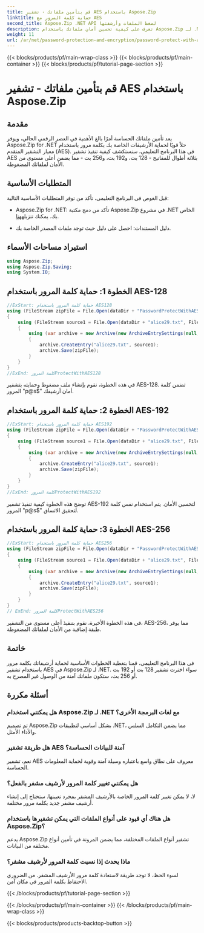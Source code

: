 ```yaml
---
title: قم بتأمين ملفاتك - تشفير AES باستخدام Aspose.Zip
linktitle: حماية كلمة المرور مع AES
second_title: Aspose.Zip .NET API لضغط الملفات وأرشفتها
description: تعرف على كيفية تحسين أمان ملفاتك باستخدام Aspose.Zip لـ .NET مع تشفير AES. اتبع دليلنا خطوة بخطوة للحصول على الحماية المثلى.
weight: 11
url: /ar/net/password-protection-and-encryption/password-protect-with-aes/
---
```


{{< blocks/products/pf/main-wrap-class >}}
{{< blocks/products/pf/main-container >}}
{{< blocks/products/pf/tutorial-page-section >}}

# قم بتأمين ملفاتك - تشفير AES باستخدام Aspose.Zip


## مقدمة

يعد تأمين ملفاتك الحساسة أمرًا بالغ الأهمية في العصر الرقمي الحالي، ويوفر Aspose.Zip for .NET حلاً قويًا لحماية الأرشيفات الخاصة بك بكلمة مرور باستخدام معيار التشفير المتقدم (AES). في هذا البرنامج التعليمي، سنستكشف كيفية تنفيذ تشفير AES بثلاثة أطوال للمفاتيح - 128 بت، و192 بت، و256 بت - مما يضمن أعلى مستوى من الأمان لملفاتك المضغوطة.

## المتطلبات الأساسية

قبل الغوص في البرنامج التعليمي، تأكد من توفر المتطلبات الأساسية التالية:

-  Aspose.Zip for .NET: تأكد من دمج مكتبة Aspose.Zip في مشروع .NET الخاص بك. يمكنك تنزيله[هنا](https://releases.aspose.com/zip/net/).

- دليل المستندات: احصل على دليل حيث توجد ملفات المصدر الخاصة بك.

## استيراد مساحات الأسماء

```csharp
using Aspose.Zip;
using Aspose.Zip.Saving;
using System.IO;
```

## الخطوة 1: حماية كلمة المرور باستخدام AES-128

```csharp
//ExStart: حماية كلمة المرور باستخدام AES128
using (FileStream zipFile = File.Open(dataDir + "PasswordProtectWithAES128_out.zip", FileMode.Create))
{
    using (FileStream source1 = File.Open(dataDir + "alice29.txt", FileMode.Open, FileAccess.Read))
    {
        using (var archive = new Archive(new ArchiveEntrySettings(null, new AesEcryptionSettings("p@s$", EncryptionMethod.AES128))))
        {
            archive.CreateEntry("alice29.txt", source1);
            archive.Save(zipFile);
        }
    }
}
//ExEnd: كلمة المرورProtectWithAES128
```

في هذه الخطوة، نقوم بإنشاء ملف مضغوط وحمايته بتشفير AES-128. تضمن كلمة المرور "p@s$" أمان أرشيفك.

## الخطوة 2: حماية كلمة المرور باستخدام AES-192

```csharp
//ExStart: حماية كلمة المرور باستخدام AES192
using (FileStream zipFile = File.Open(dataDir + "PasswordProtectWithAES192_out.zip", FileMode.Create))
{
    using (FileStream source1 = File.Open(dataDir + "alice29.txt", FileMode.Open, FileAccess.Read))
    {
        using (var archive = new Archive(new ArchiveEntrySettings(null, new AesEcryptionSettings("p@s$", EncryptionMethod.AES192))))
        {
            archive.CreateEntry("alice29.txt", source1);
            archive.Save(zipFile);
        }
    }
}
//ExEnd: كلمة المرورProtectWithAES192
```

توضح هذه الخطوة كيفية تنفيذ تشفير AES-192 لتحسين الأمان. يتم استخدام نفس كلمة المرور "p@s$" لتحقيق الاتساق.

## الخطوة 3: حماية كلمة المرور باستخدام AES-256

```csharp
//ExStart: حماية كلمة المرور باستخدام AES256
using (FileStream zipFile = File.Open(dataDir + "PasswordProtectWithAES256_out.zip", FileMode.Create))
{
    using (FileStream source1 = File.Open(dataDir + "alice29.txt", FileMode.Open, FileAccess.Read))
    {
        using (var archive = new Archive(new ArchiveEntrySettings(null, new AesEcryptionSettings("p@s$", EncryptionMethod.AES256))))
        {
            archive.CreateEntry("alice29.txt", source1);
            archive.Save(zipFile);
        }
    }
}
// ExEnd: كلمة المرورProtectWithAES256
```

في هذه الخطوة الأخيرة، نقوم بتنفيذ أعلى مستوى من التشفير، AES-256، مما يوفر طبقة إضافية من الأمان لملفاتك المضغوطة.

## خاتمة

في هذا البرنامج التعليمي، قمنا بتغطية الخطوات الأساسية لحماية أرشيفاتك بكلمة مرور باستخدام تشفير AES في Aspose.Zip لـ .NET. سواء اخترت تشفير 128 بت أو 192 بت أو 256 بت، ستكون ملفاتك آمنة من الوصول غير المصرح به.

## أسئلة مكررة

### هل يمكنني استخدام Aspose.Zip لـ .NET مع لغات البرمجة الأخرى؟
تم تصميم Aspose.Zip بشكل أساسي لتطبيقات .NET، مما يضمن التكامل السلس والأداء الأمثل.

### هل طريقة تشفير AES آمنة للبيانات الحساسة؟
نعم، تشفير AES معروف على نطاق واسع باعتباره وسيلة آمنة وقوية لحماية المعلومات الحساسة.

### هل يمكنني تغيير كلمة المرور لأرشيف مشفر بالفعل؟
لا، لا يمكن تغيير كلمة المرور الخاصة بالأرشيف المشفر بمجرد تعيينها. ستحتاج إلى إنشاء أرشيف مشفر جديد بكلمة مرور مختلفة.

### هل هناك أي قيود على أنواع الملفات التي يمكن تشفيرها باستخدام Aspose.Zip؟
يدعم Aspose.Zip تشفير أنواع الملفات المختلفة، مما يضمن المرونة في تأمين أنواع مختلفة من البيانات.

### ماذا يحدث إذا نسيت كلمة المرور لأرشيف مشفر؟
لسوء الحظ، لا توجد طريقة لاستعادة كلمة مرور الأرشيف المشفر. من الضروري الاحتفاظ بكلمة المرور في مكان آمن.

{{< /blocks/products/pf/tutorial-page-section >}}

{{< /blocks/products/pf/main-container >}}
{{< /blocks/products/pf/main-wrap-class >}}

{{< blocks/products/products-backtop-button >}}
